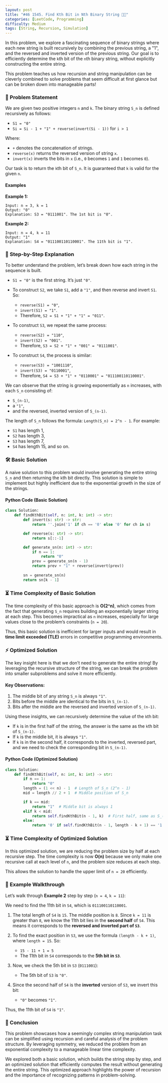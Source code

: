 ```yaml
---
layout: post  
title: "#46 1545. Find Kth Bit in Nth Binary String 🧠🚀"
categories: [LeetCode, Programming]
difficulty: Medium
tags: [String, Recursion, Simulation]
---
```


In this problem, we explore a fascinating sequence of binary strings where each new string is built recursively by combining the previous string, a "1", and the reversed and inverted version of the previous string. Our goal is to efficiently determine the `k`th bit of the `n`th binary string, without explicitly constructing the entire string.

This problem teaches us how recursion and string manipulation can be cleverly combined to solve problems that seem difficult at first glance but can be broken down into manageable parts!

### 📜 Problem Statement
We are given two positive integers `n` and `k`. The binary string `S_n` is defined recursively as follows:

- `S1 = "0"`
- `Si = Si - 1 + "1" + reverse(invert(Si - 1))` for `i > 1`

Where:
- `+` denotes the concatenation of strings.
- `reverse(x)` returns the reversed version of string `x`.
- `invert(x)` inverts the bits in `x` (i.e., `0` becomes `1` and `1` becomes `0`).

Our task is to return the `k`th bit of `S_n`. It is guaranteed that `k` is valid for the given `n`.

#### Examples

**Example 1:**
```
Input: n = 3, k = 1
Output: "0"
Explanation: S3 = "0111001". The 1st bit is "0".
```

**Example 2:**
```
Input: n = 4, k = 11
Output: "1"
Explanation: S4 = "011100110110001". The 11th bit is "1".
```

### 🚶 Step-by-Step Explanation

To better understand the problem, let’s break down how each string in the sequence is built. 

- `S1 = "0"` is the first string. It’s just `"0"`.
  
- To construct `S2`, we take `S1`, add a `"1"`, and then reverse and invert `S1`. So:
  - `reverse(S1) = "0"`, 
  - `invert(S1) = "1"`.
  - Therefore, `S2 = S1 + "1" + "1" = "011"`.

- To construct `S3`, we repeat the same process:
  - `reverse(S2) = "110"`, 
  - `invert(S2) = "001"`.
  - Therefore, `S3 = S2 + "1" + "001" = "0111001"`.

- To construct `S4`, the process is similar:
  - `reverse(S3) = "1001110"`,
  - `invert(S3) = "0110001"`,
  - Therefore, `S4 = S3 + "1" + "0110001" = "011100110110001"`.

We can observe that the string is growing exponentially as `n` increases, with each `S_n` consisting of:
- `S_(n-1)`,
- a `"1"`,
- and the reversed, inverted version of `S_(n-1)`.

The length of `S_n` follows the formula: `Length(S_n) = 2^n - 1`. For example:
- `S1` has length 1,
- `S2` has length 3,
- `S3` has length 7,
- `S4` has length 15,
and so on.

### 🛠️ Basic Solution

A naive solution to this problem would involve generating the entire string `S_n` and then returning the `k`th bit directly. This solution is simple to implement but highly inefficient due to the exponential growth in the size of the strings.

#### Python Code (Basic Solution)

```python
class Solution:
    def findKthBit(self, n: int, k: int) -> str:
        def invert(s: str) -> str:
            return ''.join('1' if ch == '0' else '0' for ch in s)

        def reverse(s: str) -> str:
            return s[::-1]

        def generate_sn(n: int) -> str:
            if n == 1:
                return "0"
            prev = generate_sn(n - 1)
            return prev + "1" + reverse(invert(prev))
        
        sn = generate_sn(n)
        return sn[k - 1]
```

### ⏳ Time Complexity of Basic Solution

The time complexity of this basic approach is **O(2^n)**, which comes from the fact that generating `S_n` requires building an exponentially larger string at each step. This becomes impractical as `n` increases, especially for large values close to the problem’s constraints (`n = 20`).

Thus, this basic solution is inefficient for larger inputs and would result in **time limit exceeded (TLE)** errors in competitive programming environments.

### ⚡ Optimized Solution

The key insight here is that we don’t need to generate the entire string! By leveraging the recursive structure of the string, we can break the problem into smaller subproblems and solve it more efficiently.

#### Key Observations:
1. The middle bit of any string `S_n` is always `"1"`.
2. Bits before the middle are identical to the bits in `S_(n-1)`.
3. Bits after the middle are the reversed and inverted version of `S_(n-1)`.

Using these insights, we can recursively determine the value of the `k`th bit:
- If `k` is in the first half of the string, the answer is the same as the `k`th bit of `S_(n-1)`.
- If `k` is the middle bit, it is always `"1"`.
- If `k` is in the second half, it corresponds to the inverted, reversed part, and we need to check the corresponding bit in `S_(n-1)`.

#### Python Code (Optimized Solution)

```python
class Solution:
    def findKthBit(self, n: int, k: int) -> str:
        if n == 1:
            return "0"
        length = (1 << n) - 1  # Length of S_n (2^n - 1)
        mid = length // 2 + 1  # Middle position of S_n

        if k == mid:
            return "1"  # Middle bit is always 1
        elif k < mid:
            return self.findKthBit(n - 1, k)  # First half, same as S_(n-1)
        else:
            return '0' if self.findKthBit(n - 1, length - k + 1) == '1' else '1'
```

### ⏳ Time Complexity of Optimized Solution

In this optimized solution, we are reducing the problem size by half at each recursive step. The time complexity is now **O(n)** because we only make one recursive call at each level of `n`, and the problem size reduces at each step.

This allows the solution to handle the upper limit of `n = 20` efficiently.

### 🧮 Example Walkthrough

Let’s walk through **Example 2** step by step (`n = 4`, `k = 11`):

We need to find the 11th bit in `S4`, which is `011100110110001`.

1. The total length of `S4` is `15`. The middle position is `8`. Since `k = 11` is greater than `8`, we know the 11th bit lies in the **second half** of `S4`. This means it corresponds to the **reversed and inverted part of `S3`**.

2. To find the exact position in `S3`, we use the formula `(length - k + 1)`, where `length = 15`. So:
   - `15 - 11 + 1 = 5`
   - The 11th bit in `S4` corresponds to the **5th bit in `S3`**.

3. Now, we check the 5th bit in `S3` (`0111001`):
   - The 5th bit of `S3` is `"0"`. 

4. Since the second half of `S4` is the **inverted** version of `S3`, we invert this bit:
   - `"0"` becomes `"1"`.

Thus, the 11th bit of `S4` is `"1"`.

### 🏁 Conclusion

This problem showcases how a seemingly complex string manipulation task can be simplified using recursion and careful analysis of the problem structure. By leveraging symmetry, we reduced the problem from an exponential complexity to a manageable linear time complexity.

We explored both a basic solution, which builds the string step by step, and an optimized solution that efficiently computes the result without generating the entire string. This optimized approach highlights the power of recursion and the importance of recognizing patterns in problem-solving.
